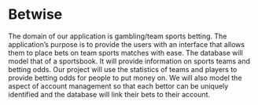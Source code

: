 # Betwise

The domain of our application is gambling/team sports betting. The application’s purpose is
to provide the users with an interface that allows them to place bets on team sports matches
with ease. The database will model that of a sportsbook. It will provide information on sports
teams and betting odds. Our project will use the statistics of teams and players to provide
betting odds for people to put money on. We will also model the aspect of account
management so that each bettor can be uniquely identified and the database will link their
bets to their account.
